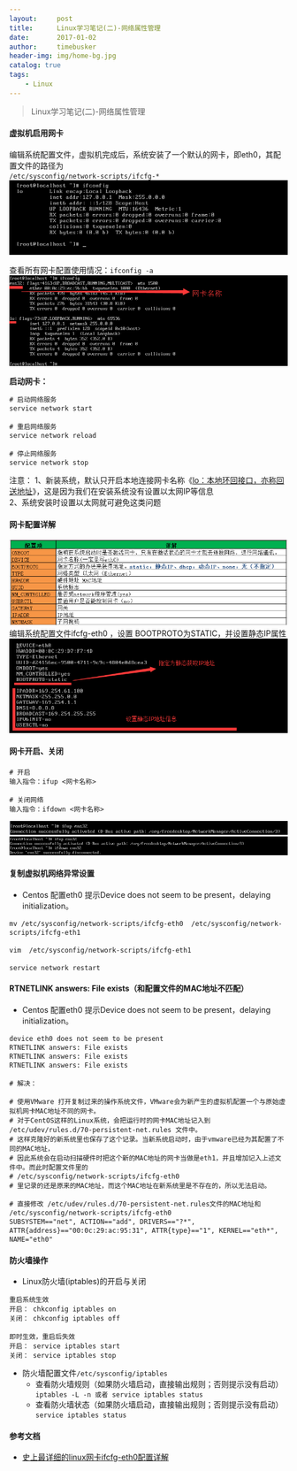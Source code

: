 ```yaml
---
layout:     post
title:      Linux学习笔记(二)-网络属性管理
date:       2017-01-02
author:     timebusker
header-img: img/home-bg.jpg
catalog: true
tags:
    - Linux
---
```


> Linux学习笔记(二)-网络属性管理

#### 虚拟机启用网卡
编辑系统配置文件，虚拟机完成后，系统安装了一个默认的网卡，即eth0，其配置文件的路径为   
`/etc/sysconfig/network-scripts/ifcfg-* `    
![image](/img/liunx/1/1.png)  

查看所有网卡配置使用情况：`ifconfig -a`   
![image](/img/liunx/1/3.png)   

**启动网卡：**
```
# 启动网络服务
service network start

# 重启网络服务
service network reload

# 停止网络服务
service network stop
```

注意：
1、新装系统，默认只开启本地连接网卡名称《[lo：本地环回接口，亦称回送地址]()》，这是因为我们在安装系统没有设置以太网IP等信息   
2、系统安装时设置以太网就可避免这类问题   

#### 网卡配置详解
![image](/img/liunx/1/5.png)  
编辑系统配置文件ifcfg-eth0 ，设置 BOOTPROTO为STATIC，并设置静态IP属性
![image](/img/liunx/1/4.png)  

#### 网卡开启、关闭
```
# 开启
输入指令：ifup <网卡名称>

# 关闭网络
输入指令：ifdown <网卡名称>
```
![image](/img/liunx/1/6.png)  
![image](/img/liunx/1/7.png)  

#### 复制虚拟机网络异常设置

- Centos 配置eth0 提示Device does not seem to be present，delaying initialization。

```
mv /etc/sysconfig/network-scripts/ifcfg-eth0  /etc/sysconfig/network-scripts/ifcfg-eth1  

vim  /etc/sysconfig/network-scripts/ifcfg-eth1  

service network restart  
``` 

#### RTNETLINK answers: File exists（和配置文件的MAC地址不匹配）

- Centos 配置eth0 提示Device does not seem to be present，delaying initialization。

```
device eth0 does not seem to be present
RTNETLINK answers: File exists 
RTNETLINK answers: File exists 
RTNETLINK answers: File exists

# 解决：

# 使用VMware 打开复制过来的操作系统文件，VMware会为新产生的虚拟机配置一个与原始虚拟机网卡MAC地址不同的网卡。
# 对于CentOS这样的Linux系统，会把运行时的网卡MAC地址记入到 /etc/udev/rules.d/70-persistent-net.rules 文件中。
# 这样克隆好的新系统里也保存了这个记录。当新系统启动时，由于vmware已经为其配置了不同的MAC地址，
# 因此系统会在启动扫描硬件时把这个新的MAC地址的网卡当做是eth1，并且增加记入上述文件中。而此时配置文件里的 
# /etc/sysconfig/network-scripts/ifcfg-eth0 
# 里记录的还是原来的MAC地址，而这个MAC地址在新系统里是不存在的，所以无法启动。

# 直接修改 /etc/udev/rules.d/70-persistent-net.rules文件的MAC地址和 /etc/sysconfig/network-scripts/ifcfg-eth0
SUBSYSTEM=="net", ACTION=="add", DRIVERS=="?*", ATTR{address}=="00:0c:29:ac:95:31", ATTR{type}=="1", KERNEL=="eth*", NAME="eth0"
``` 

#### 防火墙操作
- Linux防火墙(iptables)的开启与关闭 
```
重启系统生效
开启： chkconfig iptables on  
关闭： chkconfig iptables off  

即时生效，重启后失效
开启： service iptables start  
关闭： service iptables stop  
```  

- 防火墙配置文件`/etc/sysconfig/iptables`
  + 查看防火墙规则（如果防火墙启动，直接输出规则；否则提示没有启动）  
  `iptables -L -n 或者 service iptables status`  
  + 查看防火墙状态（如果防火墙启动，直接输出规则；否则提示没有启动）  
  `service iptables status`



#### 参考文档
- [史上最详细的linux网卡ifcfg-eth0配置详解](https://www.cnblogs.com/xtbao/p/6257324.html)




